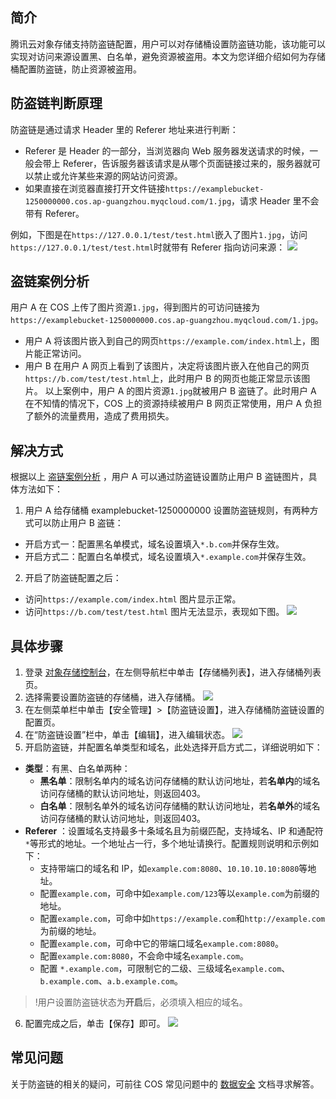 ## 简介

腾讯云对象存储支持防盗链配置，用户可以对存储桶设置防盗链功能，该功能可以实现对访问来源设置黑、白名单，避免资源被盗用。本文为您详细介绍如何为存储桶配置防盗链，防止资源被盗用。

## 防盗链判断原理

防盗链是通过请求 Header 里的 Referer 地址来进行判断：

- Referer 是 Header 的一部分，当浏览器向 Web 服务器发送请求的时候，一般会带上 Referer，告诉服务器该请求是从哪个页面链接过来的，服务器就可以禁止或允许某些来源的网站访问资源。
- 如果直接在浏览器直接打开文件链接`https://examplebucket-1250000000.cos.ap-guangzhou.myqcloud.com/1.jpg`，请求 Header 里不会带有 Referer。

例如，下图是在`https://127.0.0.1/test/test.html`嵌入了图片`1.jpg`，访问`https://127.0.0.1/test/test.html`时就带有 Referer 指向访问来源：
![](https://main.qcloudimg.com/raw/ed5d4f915132b236eb9423d81881ffd4.jpg)

<span id="fenxi"></span>
## 盗链案例分析

用户 A 在 COS 上传了图片资源`1.jpg`，得到图片的可访问链接为`https://examplebucket-1250000000.cos.ap-guangzhou.myqcloud.com/1.jpg`。
- 用户 A 将该图片嵌入到自己的网页`https://example.com/index.html`上，图片能正常访问。
- 用户 B 在用户 A 网页上看到了该图片，决定将该图片嵌入在他自己的网页`https://b.com/test/test.html`上，此时用户 B 的网页也能正常显示该图片。
以上案例中，用户 A 的图片资源`1.jpg`就被用户 B 盗链了。此时用户 A 在不知情的情况下，COS 上的资源持续被用户 B 网页正常使用，用户 A 负担了额外的流量费用，造成了费用损失。 


## 解决方式

根据以上 [盗链案例分析](#fenxi) ，用户 A 可以通过防盗链设置防止用户 B 盗链图片，具体方法如下：
1. 用户 A 给存储桶 examplebucket-1250000000 设置防盗链规则，有两种方式可以防止用户 B 盗链：
 - 开启方式一：配置黑名单模式，域名设置填入`*.b.com`并保存生效。
 - 开启方式二：配置白名单模式，域名设置填入`*.example.com`并保存生效。
2. 开启了防盗链配置之后：
 - 访问`https://example.com/index.html` 图片显示正常。
 - 访问`https://b.com/test/test.html`  图片无法显示，表现如下图。
![](https://main.qcloudimg.com/raw/3374bd47b5cf2eff04d15cd6d1590aae.jpg)

## 具体步骤

1. 登录 [对象存储控制台](https://console.cloud.tencent.com/cos5)，在左侧导航栏中单击【存储桶列表】，进入存储桶列表页。
2. 选择需要设置防盗链的存储桶，进入存储桶。
![](https://main.qcloudimg.com/raw/66a106d2fd78632b65914f2fb6c096dc.png)
3. 在左侧菜单栏中单击【安全管理】>【防盗链设置】，进入存储桶防盗链设置的配置页。
4. 在“防盗链设置”栏中，单击【编辑】，进入编辑状态。
![](https://main.qcloudimg.com/raw/d726521ea58a99cfb3cf42dfae776f05.png)
5. 开启防盗链，并配置名单类型和域名，此处选择开启方式二，详细说明如下：
 - **类型**：有黑、白名单两种：
    - **黑名单**：限制名单内的域名访问存储桶的默认访问地址，若**名单内**的域名访问存储桶的默认访问地址，则返回403。
    - **白名单**：限制名单外的域名访问存储桶的默认访问地址，若**名单外**的域名访问存储桶的默认访问地址，则返回403。
 - **Referer** ：设置域名支持最多十条域名且为前缀匹配，支持域名、IP 和通配符`*`等形式的地址。一个地址占一行，多个地址请换行。配置规则说明和示例如下：
    - 支持带端口的域名和 IP，如`example.com:8080`、`10.10.10.10:8080`等地址。
    - 配置`example.com`，可命中如`example.com/123`等以`example.com`为前缀的地址。
    - 配置`example.com`，可命中如`https://example.com`和`http://example.com`为前缀的地址。
    - 配置`example.com`，可命中它的带端口域名`example.com:8080`。 
    - 配置`example.com:8080`，不会命中域名`example.com`。
    - 配置 `*.example.com`，可限制它的二级、三级域名`example.com`、`b.example.com`、`a.b.example.com`。
>!用户设置防盗链状态为**开启**后，必须填入相应的域名。
6. 配置完成之后，单击【保存】即可。
![](https://main.qcloudimg.com/raw/ab894ac9faf520c07454d87eb10c2b37.png)

## 常见问题
关于防盗链的相关的疑问，可前往 COS 常见问题中的 [数据安全](https://intl.cloud.tencent.com/document/product/436/40946) 文档寻求解答。

